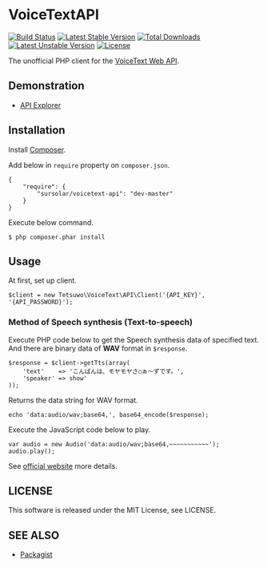 VoiceTextAPI
============

[![Build Status](https://secure.travis-ci.org/tetsuwo/php-voicetext-api.png)](http://travis-ci.org/tetsuwo/php-voicetext-api)
[![Latest Stable Version](https://poser.pugx.org/tetsuwo/voicetext-api/v/stable.svg)](https://packagist.org/packages/tetsuwo/voicetext-api)
[![Total Downloads](https://poser.pugx.org/tetsuwo/voicetext-api/downloads.svg)](https://packagist.org/packages/tetsuwo/voicetext-api)
[![Latest Unstable Version](https://poser.pugx.org/tetsuwo/voicetext-api/v/unstable.svg)](https://packagist.org/packages/tetsuwo/voicetext-api)
[![License](https://poser.pugx.org/tetsuwo/voicetext-api/license.svg)](https://packagist.org/packages/tetsuwo/voicetext-api)

The unofficial PHP client for the [VoiceText Web API](https://cloud.voicetext.jp/webapi).


Demonstration
-------------

- [API Explorer](http://voice-text-api-explorer.herokuapp.com/)


Installation
------------

Install [Composer](https://getcomposer.org/).

Add below in `require` property on `composer.json`.

    {
        "require": {
            "sursolar/voicetext-api": "dev-master"
        }
    }

Execute below command.

    $ php composer.phar install


Usage
-----

At first, set up client.

    $client = new Tetsuwo\VoiceText\API\Client('{API_KEY}', '{API_PASSWORD}');


### Method of Speech synthesis (Text-to-speech)

Execute PHP code below to get the Speech synthesis data of specified text.  
And there are binary data of **WAV** format in `$response`.

    $response = $client->getTts(array(
        'text'    => 'こんばんは、モヤモヤさ◯ぁ～ずです。',
        'speaker' => show'
    ));

Returns the data string for WAV format.

    echo 'data:audio/wav;base64,', base64_encode($response);

Execute the JavaScript code below to play.

    var audio = new Audio('data:audio/wav;base64,~~~~~~~~~~~');
    audio.play();


See [official website](https://cloud.voicetext.jp/webapi) more details.


LICENSE
-------

This software is released under the MIT License, see LICENSE.


SEE ALSO
--------

- [Packagist](https://packagist.org/packages/tetsuwo/voicetext-api)

